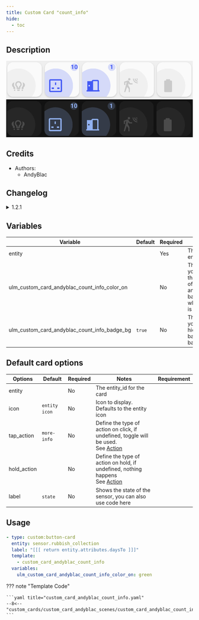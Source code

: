 ```yaml
---
title: Custom Card "count_info"
hide:
  - toc
---
```

<!-- markdownlint-disable MD046 -->

## Description

![example-image-light](../../assets/img/custom_card_andyblac_count_info/custom_card_andyblac_count_info_light.png)
![example-image-dark](../../assets/img/custom_card_andyblac_count_info/custom_card_andyblac_count_info_dark.png)

## Credits

- Authors:
    - AndyBlac

## Changelog

<details>
<summary>1.2.1</summary>
Initial release
</details>

## Variables

| Variable                                     | Default | Required    | Notes             |
|----------------------------------------------|---------|-------------|-------------------|
| entity                                       |         | Yes         | The sensor entity |
| ulm_custom_card_andyblac_count_info_color_on |         | No          | This lets you change the colour of the icon and background, when state is 'on' |
| ulm_custom_card_andyblac_count_info_badge_bg | `true`  | No          | This lets you show / hide the badge background |

## Default card options

| Options                                | Default         | Required    | Notes          | Requirement |
|----------------------------------------|-----------------|-------------|----------------|-------------|
| entity                                 |                 | No          | The entity_id for the card | |
| icon                                   | `entity icon`   | No          | Icon to display. Defaults to the entity icon | |
| tap_action                             | `more-info`     | No          | Define the type of action on click, if undefined, toggle will be used.</br>See [Action](https://github.com/custom-cards/button-card#Action)| |
| hold_action                            |                 | No          | Define the type of action on hold, if undefined, nothing happens</br> See [Action](https://github.com/custom-cards/button-card#Action)| |
| label                                  | `state`         | No          | Shows the state of the sensor, you can also use code here |

## Usage

```yaml
- type: custom:button-card
  entity: sensor.rubbish_collection
  label: "[[[ return entity.attributes.daysTo ]]]"
  template:
    - custom_card_andyblac_count_info
  variables:
    ulm_custom_card_andyblac_count_info_color_on: green
```

??? note "Template Code"

    ```yaml title="custom_card_andyblac_count_info.yaml"
    --8<-- "custom_cards/custom_card_andyblac_scenes/custom_card_andyblac_count_info.yaml"
    ```
